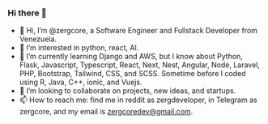 ### Hi there 👋

- 👋 Hi, I’m @zergcore, a Software Engineer and Fullstack Developer from Venezuela.
- 👀 I’m interested in python, react, AI.
- 🌱 I’m currently learning Django and AWS, but I know about Python, Flask, Javascript, Typescript, React, Next, Nest, Angular, Node, Laravel, PHP, Bootstrap, Tailwind, CSS, and SCSS. Sometime before I coded using R, Java, C++, ionic, and Vuejs.
- 💞️ I’m looking to collaborate on projects, new ideas, and startups.
- 📫 How to reach me: find me in reddit as zergdeveloper, in Telegram as zergcore, and my email is zergcoredev@gmail.com.

<!--
**zergcore/zergcore** is a ✨ _special_ ✨ repository because its `README.md` (this file) appears on your GitHub profile.

Here are some ideas to get you started:

- 🔭 I’m currently working on ...
- 🌱 I’m currently learning ...
- 👯 I’m looking to collaborate on ...
- 🤔 I’m looking for help with ...
- 💬 Ask me about ...
- 📫 How to reach me: ...
- 😄 Pronouns: ...
- ⚡ Fun fact: ...
-->
